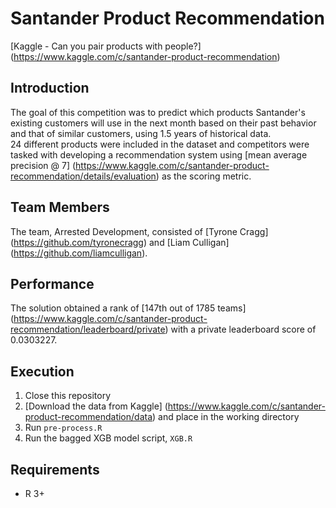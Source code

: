 # Santander Product Recommendation
[Kaggle - Can you pair products with people?] (https://www.kaggle.com/c/santander-product-recommendation)

## Introduction
The goal of this competition was to predict which products Santander's existing customers will
use in the next month based on their past behavior and that of similar customers, using 1.5 years of historical data.
<br> 24 different products were included in the dataset 
and competitors were tasked with developing a recommendation system using [mean average precision @ 7] (https://www.kaggle.com/c/santander-product-recommendation/details/evaluation) as the scoring metric.

## Team Members
The team, Arrested Development, consisted of [Tyrone Cragg] (https://github.com/tyronecragg) and [Liam Culligan] (https://github.com/liamculligan).

## Performance
The solution obtained a rank of [147th out of 1785 teams] (https://www.kaggle.com/c/santander-product-recommendation/leaderboard/private)
with a private leaderboard score of 0.0303227.<br>

## Execution
1. Close this repository <br>
2. [Download the data from Kaggle] (https://www.kaggle.com/c/santander-product-recommendation/data) and place in the working directory
3. Run `pre-process.R`
5. Run the bagged XGB model script, `XGB.R`<br>

## Requirements
* R 3+
